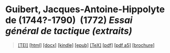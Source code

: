 # Guibert, Jacques-Antoine-Hippolyte de (1744?-1790)  (1772)  <em>Essai général de tactique (extraits)</em> 

>  <a target="_blank" title="Source XML/TEI" class="mime48 tei" href="https://hurlus.github.io/tei/guibert1772_tactique.xml">[TEI]</a>  <a target="_blank" title="HTML une page" class="mime48 html" href="https://hurlus.github.io/guibert1772_tactique/guibert1772_tactique.html">[html]</a>  <a target="_blank" title="Bureautique (LibreOffice, MS.Word)" class="mime48 docx" href="https://hurlus.github.io/guibert1772_tactique/guibert1772_tactique.docx">[docx]</a>  <a target="_blank" title="Amazon.kindle" class="mime48 mobi" href="https://hurlus.github.io/guibert1772_tactique/guibert1772_tactique.mobi">[kindle]</a>  <a target="_blank" title="EPUB, pour liseuses et téléphones" class="mime48 epub" href="https://hurlus.github.io/guibert1772_tactique/guibert1772_tactique.epub">[epub]</a>  <a target="_blank" title="LaTeX" class="mime48 tex" href="https://hurlus.github.io/guibert1772_tactique/guibert1772_tactique.tex">[TeX]</a>  <a target="_blank" title="PDF à imprimer, A4 2 colonnes" class="mime48 pdf" href="https://hurlus.github.io/guibert1772_tactique/guibert1772_tactique.pdf">[pdf]</a>  <a target="_blank" title="PDF à lire, A5 une colonne" class="mime48 a5" href="https://hurlus.github.io/guibert1772_tactique/guibert1772_tactique_a5.pdf">[pdf a5]</a>  <a target="_blank" title="Brochure à agrafer, pdf imposé pour imprimante recto/verso" class="mime48 brochure" href="https://hurlus.github.io/guibert1772_tactique/guibert1772_tactique_brochure.pdf">[brochure]</a> 
